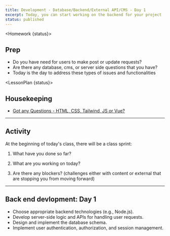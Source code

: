 ```yaml
---
title: Development - Database/Backend/External API/CMS - Day 1
excerpt: Today, you can start working on the backend for your project
status: published
---
```


<script>
	import Homework from "$lib/components/Homework.svelte";
	import LessonPlan from "$lib/components/LessonPlan.svelte";
	import Achievement from "$lib/components/Achievement.svelte";
</script>

<Homework {status}>

<h2>Prep</h2>

- Do you have need for users to make post or update requests?
- Are there any database, cms, or server side questions that you have?
- Today is the day to address these types of issues and functionalities

</Homework>

<LessonPlan {status}>

<h2> Housekeeping</h2>

- [Got any Questions - HTML, CSS, Tailwind, JS or Vue? ](https://ideaboardz.com/for/Topics%20to%20review/5183892)

---


<h2>Activity</h2>

At the beginning of today's class, there will be a class sprint:

1. What have you done so far?

2. What are you working on today?

3. Are there any blockers? (challenges either with content or external that are stopping you from moving forward)

---

<h2>Back end devlopment: Day 1</h2>

- Choose appropriate backend technologies (e.g., Node.js).
- Develop server-side logic and APIs for handling user requests.
- Design and implement the database schema.
- Implement user authentication, authorization, and session management.

</LessonPlan>


